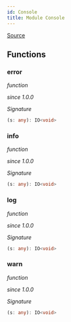 ```yaml
---
id: Console
title: Module Console
---
```


[Source](https://github.com/gcanti/fp-ts/blob/master/src/Console.ts)

## Functions

### error

_function_

_since 1.0.0_

_Signature_

```ts
(s: any): IO<void>
```

### info

_function_

_since 1.0.0_

_Signature_

```ts
(s: any): IO<void>
```

### log

_function_

_since 1.0.0_

_Signature_

```ts
(s: any): IO<void>
```

### warn

_function_

_since 1.0.0_

_Signature_

```ts
(s: any): IO<void>
```

